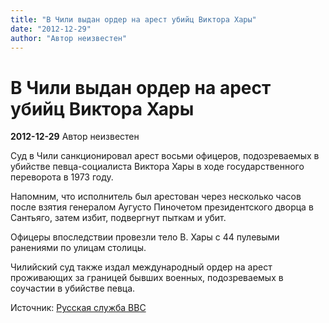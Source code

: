 ```yaml
---
title: "В Чили выдан ордер на арест убийц Виктора Хары"
date: "2012-12-29"
author: "Автор неизвестен"
---
```


# В Чили выдан ордер на арест убийц Виктора Хары

**2012-12-29** Автор неизвестен

Суд в Чили санкционировал арест восьми офицеров, подозреваемых в убийстве певца-социалиста Виктора Хары в ходе государственного переворота в 1973 году.

Напомним, что исполнитель был арестован через несколько часов после взятия генералом Аугусто Пиночетом президентского дворца в Сантьяго, затем избит, подвергнут пыткам и убит.

Офицеры впоследствии провезли тело В. Хары с 44 пулевыми ранениями по улицам столицы.

Чилийский суд также издал международный ордер на арест проживающих за границей бывших военных, подозреваемых в соучастии в убийстве певца.

Источник: [Русская служба BBC](http://www.bbc.co.uk/russian/rolling_news/2012/12/121228_rn_jara_case_chile_trial.shtml)